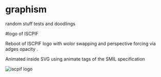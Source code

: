 # graphism
random stuff tests and doodlings

#logo of ISCPIF

Reboot of ISCPIF logo with wolor swapping and perspective forcing via adges opacity .

Animated inside SVG using animate tags of the SMIL  specification  



![iscpif logo](https://chapinux.github.com/graphism/logo_isc_colorswap_perspswap.svg)

